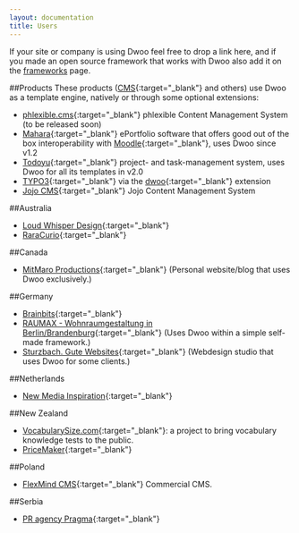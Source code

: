 ```yaml
---
layout: documentation
title: Users
---
```


If your site or company is using Dwoo feel free to drop a link here, and if you made an open source framework that works with Dwoo also add it on the [frameworks](/documentation/1.x/frameworks.html) page.

##Products
These products ([CMS](/http://en.wikipedia.org/wiki/Content_management_system){:target="_blank"} and others) use Dwoo as a template engine, natively or through some optional extensions:

* [phlexible.cms](http://phlexible.net){:target="_blank"} phlexible Content Management System (to be released soon)
* [Mahara](http://mahara.org){:target="_blank"} ePortfolio software that offers good out of the box interoperability with [Moodle](http://moodle.org){:target="_blank"}, uses Dwoo since v1.2
* [Todoyu](http://www.todoyu.com/en/todoyu/){:target="_blank"} project- and task-management system, uses Dwoo for all its templates in v2.0
* [TYPO3](http://www.typo3.org){:target="_blank"} via the [dwoo](http://typo3.org/extensions/repository/view/dwoo/current/){:target="_blank"} extension
* [Jojo CMS](http://www.jojocms.org){:target="_blank"} Jojo Content Management System

##Australia
* [Loud Whisper Design](http://www.loudwhisper.com.au){:target="_blank"}
* [RaraCurio](http://raracurio.com.au){:target="_blank"}

##Canada
* [MitMaro Productions](http://www.mitmaro.ca){:target="_blank"} (Personal website/blog that uses Dwoo exclusively.)

##Germany
* [Brainbits](http://www.brainbits.net){:target="_blank"}
* [RAUMAX - Wohnraumgestaltung in Berlin/Brandenburg](http://www.raumax.de){:target="_blank"} (Uses Dwoo within a simple self-made framework.)
* [Sturzbach. Gute Websites](http://www.sturzbach.de){:target="_blank"} (Webdesign studio that uses Dwoo for some clients.)

##Netherlands
* [New Media Inspiration](http://www.newmedia.nl){:target="_blank"}

##New Zealand
* [VocabularySize.com](http://my.vocabularysize.com){:target="_blank"}: a project to bring vocabulary knowledge tests to the public.
* [PriceMaker](http://pricemaker.co.nz){:target="_blank"}

##Poland
* [FlexMind CMS](http://flexmind.pl){:target="_blank"} Commercial CMS.

##Serbia
* [PR agency Pragma](http://pragma.rs){:target="_blank"}